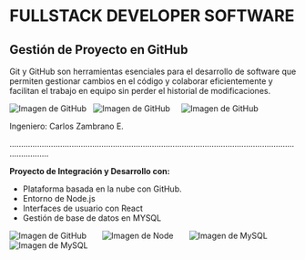 <!DOCTYPE html>
<html>
<head>

</head>
<body>
<h1>FULLSTACK DEVELOPER SOFTWARE</h1>
<h2>Gestión de Proyecto en GitHub</h2>

<p>Git y GitHub son herramientas esenciales para el desarrollo de software que permiten gestionar cambios en el código y colaborar eficientemente y
 facilitan el trabajo en equipo sin perder el historial de modificaciones.</p> 

 <img src="https://github.com/user-attachments/assets/a6d89ebc-5f11-4e93-a65f-249aaa3fa0ec" alt="Imagen de GitHub"> 
 &nbsp;
 <img src="https://github.com/user-attachments/assets/85b89897-7c5e-45c9-bcff-ad41e3503202" alt="Imagen de GitHub">
&nbsp &nbsp;
 <img src="https://github.com/user-attachments/assets/87c06f0d-f15f-48aa-a3d6-5f96df00531a" alt="Imagen de GitHub">

<p> Ingeniero: Carlos Zambrano E.</p>
.............................................................................................................................................
<p><b>Proyecto de Integración y Desarrollo con:</p></b>
<ul>
<li>Plataforma basada en la nube con GitHub.</li>
<li>Entorno de Node.js</li>
<li>Interfaces de usuario con React </li>
<li>Gestión de base de datos en MYSQL</li>
</ul>

<img src="https://github.com/user-attachments/assets/611eed9f-97e4-41f9-b72c-f69728e68811" alt="Imagen de GitHub"> 
&nbsp &nbsp &nbsp;
<img src="https://github.com/user-attachments/assets/dda30be6-9f87-4324-9059-fca54bf4fd03" alt="Imagen de Node"> 
&nbsp &nbsp &nbsp;
<img src="https://github.com/user-attachments/assets/f5d6642f-a95f-4c1e-9572-f89f63ae1a37" alt="Imagen de MySQL">
&nbsp &nbsp &nbsp;
<img src="https://github.com/user-attachments/assets/1f2eea40-4b37-4ffd-8586-9f079fa1bcd2" alt="Imagen de MySQL">

</body>
</html>

  

